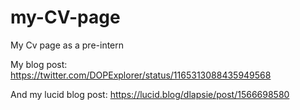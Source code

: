 # my-CV-page
My Cv page as a pre-intern

My blog post: https://twitter.com/DOPExplorer/status/1165313088435949568

And my lucid blog post: https://lucid.blog/dlapsie/post/1566698580
